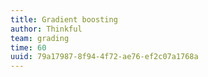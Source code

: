 ```yaml
---
title: Gradient boosting
author: Thinkful
team: grading
time: 60
uuid: 79a17987-8f94-4f72-ae76-ef2c07a1768a
---
```


<jupyter notebook-name="gradient_boosting" course-code="DSBC" />